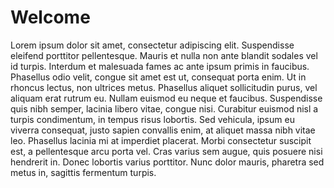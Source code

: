 # Welcome

Lorem ipsum dolor sit amet, consectetur adipiscing elit. Suspendisse eleifend porttitor pellentesque. Mauris et nulla non ante blandit sodales vel id turpis. Interdum et malesuada fames ac ante ipsum primis in faucibus. Phasellus odio velit, congue sit amet est ut, consequat porta enim. Ut in rhoncus lectus, non ultrices metus. Phasellus aliquet sollicitudin purus, vel aliquam erat rutrum eu. Nullam euismod eu neque et faucibus. Suspendisse quis nibh semper, lacinia libero vitae, congue nisi. Curabitur euismod nisl a turpis condimentum, in tempus risus lobortis. Sed vehicula, ipsum eu viverra consequat, justo sapien convallis enim, at aliquet massa nibh vitae leo. Phasellus lacinia mi at imperdiet placerat. Morbi consectetur suscipit est, a pellentesque arcu porta vel. Cras varius sem augue, quis posuere nisi hendrerit in. Donec lobortis varius porttitor. Nunc dolor mauris, pharetra sed metus in, sagittis fermentum turpis.

